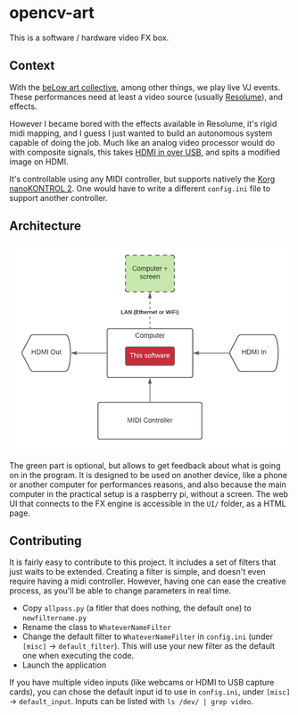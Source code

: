 # opencv-art

This is a software / hardware video FX box.

## Context 

With the [beLow art collective](https://below.black), among other things, we play live VJ events.
These performances need at least a video source (usually [Resolume](https://resolume.com/)), and effects.

However I became bored with the effects available in Resolume, it's rigid midi mapping, and I guess I just wanted to build an autonomous system capable of doing the job.
Much like an analog video processor would do with composite signals, this takes [HDMI in over USB](https://www.amazon.fr/DIGITNOW-enregistreur-caméscope-Diffusion-Android-Mac/dp/B0895N9KM5/), and spits a modified image on HDMI.

It's controllable using any MIDI controller, but supports natively the [Korg nanoKONTROL 2](https://www.thomann.de/fr/korg_nanokontrol_2_white.htm). One would have to write a different `config.ini` file to support another controller.

## Architecture

![architecture](doc/archi.png)

The green part is optional, but allows to get feedback about what is going on in the program. It is designed to be used on another device, like a phone or another computer for performances reasons, and also because the main computer in the practical setup is a raspberry pi, without a screen. 
The web UI that connects to the FX engine is accessible in the `UI/` folder, as a HTML page.

## Contributing

It is fairly easy to contribute to this project. It includes a set of filters that just waits to be extended. Creating a filter is simple, and doesn't even require having a midi controller.
However, having one can ease the creative process, as you'll be able to change parameters in real time.

- Copy `allpass.py` (a fitler that does nothing, the default one) to `newfiltername.py`
- Rename the class to `WhateverNameFilter`
- Change the default filter to `WhateverNameFilter` in `config.ini` (under `[misc]` -> `default_filter`). This will use your new filter as the default one when executing the code.
- Launch the application

If you have multiple video inputs (like webcams or HDMI to USB capture cards), you can chose the default input id to use in `config.ini`, under `[misc]` -> `default_input`. Inputs can be listed with `ls /dev/ | grep video`.
